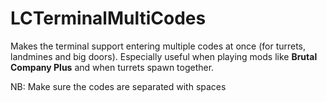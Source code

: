 # LCTerminalMultiCodes
Makes the terminal support entering multiple codes at once (for turrets, landmines and big doors).
Especially useful when playing mods like **Brutal Company Plus** and when turrets spawn together.

NB: Make sure the codes are separated with spaces